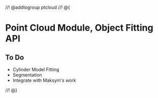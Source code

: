 //! @addtogroup ptcloud
//! @{

Point Cloud Module, Object Fitting API
=======================================


To Do
-----------------------------------------
- Cylinder Model Fitting
- Segmentation
- Integrate with Maksym's work

//! @}